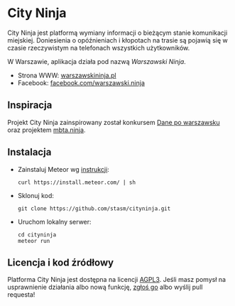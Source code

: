 City Ninja
==========

City Ninja jest platformą wymiany informacji o bieżącym stanie komunikacji 
miejskiej.  Doniesienia o opóźnieniach i kłopotach na trasie są pojawią się 
w czasie rzeczywistym na telefonach wszystkich użytkowników.

W Warszawie, aplikacja działa pod nazwą _Warszawski Ninja_.

  - Strona WWW: [warszawskininja.pl][]
  - Facebook: [facebook.com/warszawski.ninja][]

[warszawskininja.pl]: https://warszawskininja.pl
[facebook.com/warszawski.ninja]: https://www.facebook.com/warszawski.ninja


Inspiracja
----------

Projekt City Ninja zainspirowany został konkursem [Dane po warszawsku][] oraz 
projektem [mbta.ninja][].

[Dane po warszawsku]: http://konkurs.danepowarszawsku.pl/
[mbta.ninja]: http://mbta.ninja


Instalacja
----------

  - Zainstaluj Meteor wg [instrukcji][]:

        curl https://install.meteor.com/ | sh

  - Sklonuj kod:

        git clone https://github.com/stasm/cityninja.git

  - Uruchom lokalny serwer:

        cd cityninja
        meteor run

[instrukcji]: https://www.meteor.com/install


Licencja i kod źródłowy
-----------------------

Platforma City Ninja jest dostępna na licencji [AGPL3][].  Jeśli masz 
pomysł na usprawnienie działania albo nową funkcję, [zgłoś go][] albo wyślij 
pull requesta!

[AGPL3]: http://opensource.org/licenses/AGPL-3.0
[zgłoś go]: https://github.com/stasm/cityninja/issues
